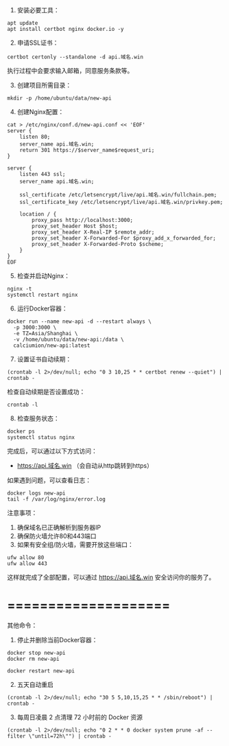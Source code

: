 1. 安装必要工具：
```
apt update
apt install certbot nginx docker.io -y
```

2. 申请SSL证书：
```
certbot certonly --standalone -d api.域名.win
```
执行过程中会要求输入邮箱，同意服务条款等。

3. 创建项目所需目录：
```
mkdir -p /home/ubuntu/data/new-api
```

4. 创建Nginx配置：
```
cat > /etc/nginx/conf.d/new-api.conf << 'EOF'
server {
    listen 80;
    server_name api.域名.win;
    return 301 https://$server_name$request_uri;
}

server {
    listen 443 ssl;
    server_name api.域名.win;

    ssl_certificate /etc/letsencrypt/live/api.域名.win/fullchain.pem;
    ssl_certificate_key /etc/letsencrypt/live/api.域名.win/privkey.pem;

    location / {
        proxy_pass http://localhost:3000;
        proxy_set_header Host $host;
        proxy_set_header X-Real-IP $remote_addr;
        proxy_set_header X-Forwarded-For $proxy_add_x_forwarded_for;
        proxy_set_header X-Forwarded-Proto $scheme;
    }
}
EOF
```

5. 检查并启动Nginx：
```
nginx -t
systemctl restart nginx
```

6. 运行Docker容器：
```
docker run --name new-api -d --restart always \
  -p 3000:3000 \
  -e TZ=Asia/Shanghai \
  -v /home/ubuntu/data/new-api:/data \
  calciumion/new-api:latest
```

7. 设置证书自动续期：
```
(crontab -l 2>/dev/null; echo "0 3 10,25 * * certbot renew --quiet") | crontab -
```

检查自动续期是否设置成功：
```
crontab -l
```

8. 检查服务状态：
```
docker ps
systemctl status nginx
```

完成后，可以通过以下方式访问：
- https://api.域名.win （会自动从http跳转到https）

如果遇到问题，可以查看日志：
```
docker logs new-api
tail -f /var/log/nginx/error.log
```

注意事项：
1. 确保域名已正确解析到服务器IP
2. 确保防火墙允许80和443端口
3. 如果有安全组/防火墙，需要开放这些端口：
```
ufw allow 80
ufw allow 443
```

这样就完成了全部配置，可以通过 https://api.域名.win 安全访问你的服务了。

====================
====================

其他命令：

1. 停止并删除当前Docker容器：
```
docker stop new-api
docker rm new-api
```
```
docker restart new-api
```

2. 五天自动重启
```
(crontab -l 2>/dev/null; echo "30 5 5,10,15,25 * * /sbin/reboot") | crontab -
```

3. 每周日凌晨 2 点清理 72 小时前的 Docker 资源
```
(crontab -l 2>/dev/null; echo "0 2 * * 0 docker system prune -af --filter \"until=72h\"") | crontab - 
```
